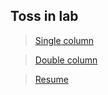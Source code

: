 ## Toss in lab

> [Single column](https://www.knightboy.cn/trigram)

> [Double column](https://www.knightboy.cn)

> [Resume](https://www.knightboy.cn/QQone/Myself/Resume)
